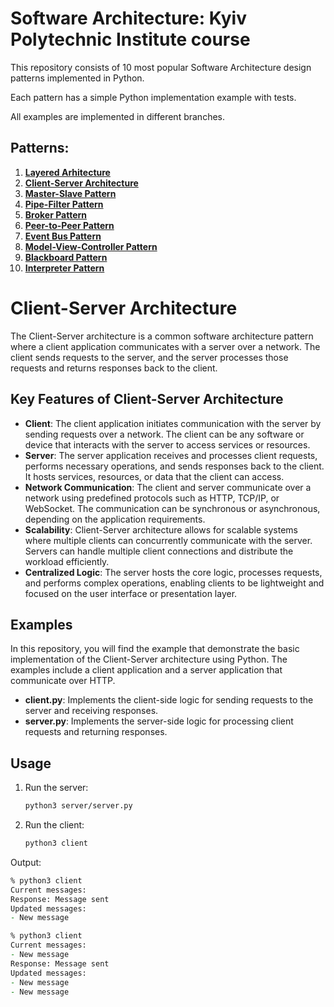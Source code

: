 # Software Architecture: Kyiv Polytechnic Institute course

This repository consists of 10 most popular Software Architecture design patterns implemented in Python.

Each pattern has a simple Python implementation example with tests.

All examples are implemented in different branches.

## Patterns:

1. [**Layered Arhitecture**](https://github.com/annavasylashko/kpi-architecture/tree/layered-architecture)
2. [**Client-Server Architecture**](https://github.com/annavasylashko/kpi-architecture/tree/client-server)
3. [**Master-Slave Pattern**](https://github.com/annavasylashko/kpi-architecture/tree/master-slave)
4. [**Pipe-Filter Pattern**](https://github.com/annavasylashko/kpi-architecture/tree/pipe-filter)
5. [**Broker Pattern**](https://github.com/annavasylashko/kpi-architecture/tree/broker)
6. [**Peer-to-Peer Pattern**](https://github.com/annavasylashko/kpi-architecture/tree/peer-to-peer)
7. [**Event Bus Pattern**](https://github.com/annavasylashko/kpi-architecture/tree/event-bus)
8. [**Model-View-Controller Pattern**](https://github.com/annavasylashko/kpi-architecture/tree/mvc)
9. [**Blackboard Pattern**](https://github.com/annavasylashko/kpi-architecture/tree/blackboard)
10. [**Interpreter Pattern**](https://github.com/annavasylashko/kpi-architecture/tree/interpreter)

# Client-Server Architecture

The Client-Server architecture is a common software architecture pattern where a client application communicates with a server over a network. The client sends requests to the server, and the server processes those requests and returns responses back to the client.

## Key Features of Client-Server Architecture

- **Client**: The client application initiates communication with the server by sending requests over a network. The client can be any software or device that interacts with the server to access services or resources.
- **Server**: The server application receives and processes client requests, performs necessary operations, and sends responses back to the client. It hosts services, resources, or data that the client can access.
- **Network Communication**: The client and server communicate over a network using predefined protocols such as HTTP, TCP/IP, or WebSocket. The communication can be synchronous or asynchronous, depending on the application requirements.
- **Scalability**: Client-Server architecture allows for scalable systems where multiple clients can concurrently communicate with the server. Servers can handle multiple client connections and distribute the workload efficiently.
- **Centralized Logic**: The server hosts the core logic, processes requests, and performs complex operations, enabling clients to be lightweight and focused on the user interface or presentation layer.

## Examples

In this repository, you will find the example that demonstrate the basic implementation of the Client-Server architecture using Python. The examples include a client application and a server application that communicate over HTTP.

- **client.py**: Implements the client-side logic for sending requests to the server and receiving responses.
- **server.py**: Implements the server-side logic for processing client requests and returning responses.

## Usage

1. Run the server:
    ```zsh
    python3 server/server.py
    ```
2. Run the client:
    ```zsh
    python3 client
    ```

Output:
```zsh
% python3 client
Current messages:
Response: Message sent
Updated messages:
- New message

% python3 client
Current messages:
- New message
Response: Message sent
Updated messages:
- New message
- New message
```
